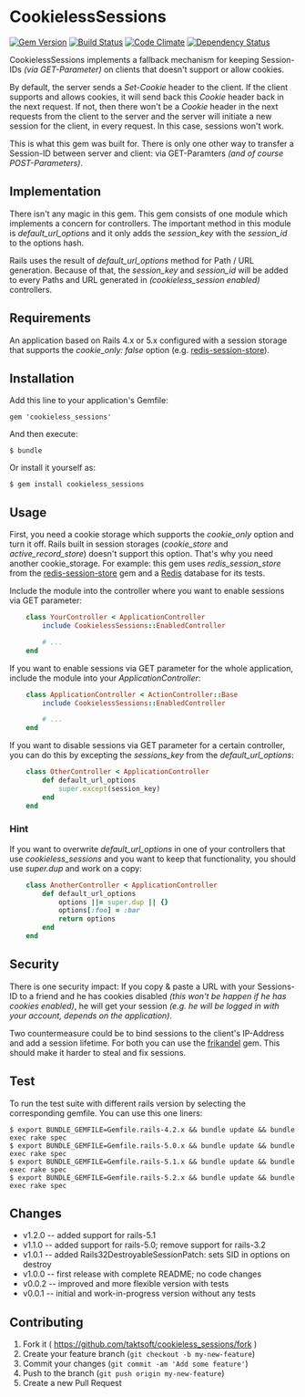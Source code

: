 # CookielessSessions
[![Gem Version](https://badge.fury.io/rb/cookieless_sessions.png)](http://badge.fury.io/rb/cookieless_sessions)
[![Build Status](https://api.travis-ci.org/taktsoft/cookieless_sessions.png)](https://travis-ci.org/taktsoft/cookieless_sessions)
[![Code Climate](https://codeclimate.com/github/taktsoft/cookieless_sessions.png)](https://codeclimate.com/github/taktsoft/cookieless_sessions)
[![Dependency Status](https://gemnasium.com/taktsoft/cookieless_sessions.svg)](https://gemnasium.com/taktsoft/cookieless_sessions)

CookielessSessions implements a fallback mechanism for keeping Session-IDs _(via GET-Parameter)_ on clients that doesn't support or allow cookies.

By default, the server sends a _Set-Cookie_ header to the client. If the client supports and allows cookies, it will send back this _Cookie_ header back in the next request. If not, then there won't be a _Cookie_ header in the next requests from the client to the server and the server will initiate a new session for the client, in every request. In this case, sessions won't work.

This is what this gem was built for. There is only one other way to transfer a Session-ID between server and client: via GET-Paramters _(and of course POST-Parameters)_.

## Implementation

There isn't any magic in this gem. This gem consists of one module which implements a concern for controllers. The important method in this module is _default_url_options_ and it only adds the _session_key_ with the _session_id_ to the options hash.

Rails uses the result of _default_url_options_ method for Path / URL generation. Because of that, the _session_key_ and _session_id_ will be added to every Paths and URL generated in _(cookieless_session enabled)_ controllers.

## Requirements

An application based on Rails 4.x or 5.x configured with a session storage that supports the _cookie_only: false_ option (e.g. [redis-session-store](https://rubygems.org/gems/redis-session-store)).

## Installation

Add this line to your application's Gemfile:

    gem 'cookieless_sessions'

And then execute:

    $ bundle

Or install it yourself as:

    $ gem install cookieless_sessions

## Usage

First, you need a cookie storage which supports the _cookie_only_ option and turn it off. Rails built in session storages (_cookie_store_ and _active_record_store_) doesn't support this option. That's why you need another cookie_storage. For example: this gem uses _redis_session_store_ from the [redis-session-store](https://rubygems.org/gems/redis-session-store) gem and a [Redis](http://redis.io/) database for its tests.

Include the module into the controller where you want to enable sessions via GET parameter:

```ruby
    class YourController < ApplicationController
        include CookielessSessions::EnabledController

        # ...
    end
```

If you want to enable sessions via GET parameter for the whole application, include the module into your _ApplicationController_:

```ruby
    class ApplicationController < ActionController::Base
        include CookielessSessions::EnabledController

        # ...
    end
```

If you want to disable sessions via GET parameter for a certain controller, you can do this by excepting the _sessions_key_ from the _default_url_options_:

```ruby
    class OtherController < ApplicationController
        def default_url_options
            super.except(session_key)
        end
    end
```

### Hint

If you want to overwrite _default_url_options_ in one of your controllers that use _cookieless_sessions_ and you want to keep that functionality, you should use _super.dup_ and work on a copy:

```ruby
    class AnotherController < ApplicationController
        def default_url_options
            options ||= super.dup || {}
            options[:foo] = :bar
            return options
        end
    end
```

## Security

There is one security impact: If you copy & paste a URL with your Sessions-ID to a friend and he has cookies disabled _(this won't be happen if he has cookies enabled)_, he will get your session _(e.g. he will be logged in with your account, depends on the application)_.

Two countermeasure could be to bind sessions to the client's IP-Address and add a session lifetime. For both you can use the [frikandel](https://rubygems.org/gems/frikandel) gem. This should make it harder to steal and fix sessions.

## Test

To run the test suite with different rails version by selecting the corresponding gemfile. You can use this one liners:

    $ export BUNDLE_GEMFILE=Gemfile.rails-4.2.x && bundle update && bundle exec rake spec
    $ export BUNDLE_GEMFILE=Gemfile.rails-5.0.x && bundle update && bundle exec rake spec
    $ export BUNDLE_GEMFILE=Gemfile.rails-5.1.x && bundle update && bundle exec rake spec
    $ export BUNDLE_GEMFILE=Gemfile.rails-5.2.x && bundle update && bundle exec rake spec

## Changes

* v1.2.0 -- added support for rails-5.1
* v1.1.0 -- added support for rails-5.0; remove support for rails-3.2
* v1.0.1 -- added Rails32DestroyableSessionPatch: sets SID in options on destroy
* v1.0.0 -- first release with complete README; no code changes
* v0.0.2 -- improved and more flexible version with tests
* v0.0.1 -- initial and work-in-progress version without any tests

## Contributing

1. Fork it ( https://github.com/taktsoft/cookieless_sessions/fork )
2. Create your feature branch (`git checkout -b my-new-feature`)
3. Commit your changes (`git commit -am 'Add some feature'`)
4. Push to the branch (`git push origin my-new-feature`)
5. Create a new Pull Request
